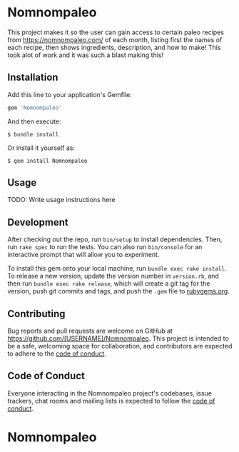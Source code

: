 # Nomnompaleo

This project makes it so the user can gain access to certain paleo recipes from https://nomnompaleo.com/ of each month, listing first the names of each recipe, then shows ingredients, description, and how to make! This took alot of work and it was such a blast making this!

## Installation

Add this line to your application's Gemfile:

```ruby
gem 'Nomnompaleo'
```

And then execute:

    $ bundle install

Or install it yourself as:

    $ gem install Nomnompaleo

## Usage

TODO: Write usage instructions here

## Development

After checking out the repo, run `bin/setup` to install dependencies. Then, run `rake spec` to run the tests. You can also run `bin/console` for an interactive prompt that will allow you to experiment.

To install this gem onto your local machine, run `bundle exec rake install`. To release a new version, update the version number in `version.rb`, and then run `bundle exec rake release`, which will create a git tag for the version, push git commits and tags, and push the `.gem` file to [rubygems.org](https://rubygems.org).

## Contributing

Bug reports and pull requests are welcome on GitHub at https://github.com/[USERNAME]/Nomnompaleo. This project is intended to be a safe, welcoming space for collaboration, and contributors are expected to adhere to the [code of conduct](https://github.com/[USERNAME]/Nomnompaleo/blob/master/CODE_OF_CONDUCT.md).


## Code of Conduct

Everyone interacting in the Nomnompaleo project's codebases, issue trackers, chat rooms and mailing lists is expected to follow the [code of conduct](https://github.com/[USERNAME]/Nomnompaleo/blob/master/CODE_OF_CONDUCT.md).
# Nomnompaleo
